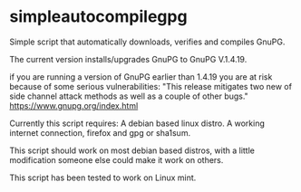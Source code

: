 # simpleautocompilegpg
Simple script that automatically downloads, verifies and compiles GnuPG. 

The current version installs/upgrades GnuPG to GnuPG V.1.4.19.

if you are running a version of GnuPG earlier than 1.4.19 you are at risk because of some serious vulnerabilities: "This release mitigates two new of side channel attack methods as well as a couple of other bugs." https://www.gnupg.org/index.html

Currently this script requires: A debian based linux distro. A working internet connection, firefox and gpg or sha1sum.

This script should work on most debian based distros, with a little modification someone else could make it work on others.

This script has been tested to work on Linux mint.
